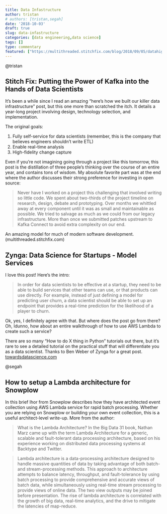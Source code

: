 ```yaml
---
title: Data Infastructure
author: tristan
# authors: [tristan,segah]
date: '2018-10-03'
draft: true
slug: data-infastructure
categories: [data engineering,data science]
tags: []
type: commentary
featured: ["https://multithreaded.stitchfix.com/blog/2018/09/05/datahighway","https://towardsdatascience.com/data-science-for-startups-model-services-2facf2dde81d?gi=800d1347cc9c"]
---
```

@tristan
## Stitch Fix: Putting the Power of Kafka into the Hands of Data Scientists

It’s been a while since I read an amazing “here’s how we built our killer data infrastructure” post, but this one more than scratched the itch. It details a year-long project involving design, technology selection, and implementation.

The original goals:
1. Fully self-service for data scientists (remember, this is the company that believes engineers shouldn’t write ETL)
2. Enable real-time analysis
3. High-fidelity change capture

Even if you’re not imagining going through a project like this tomorrow, this post is the distillation of three people’s thinking over the course of an entire year, and contains tons of wisdom. My absolute favorite part was at the end where the author discusses their strong preference for investing in open source:

> Never have I worked on a project this challenging that involved writing so little code. We spent about two-thirds of the project timeline on research, design, debate and prototyping. Over months we whittled away at every component until it was as small and maintainable as possible. We tried to salvage as much as we could from our legacy infrastructure. More than once we submitted patches upstream to Kafka Connect to avoid extra complexity on our end.

An amazing model for much of modern software development.
(multithreaded.stitchfix.com)

## Zynga: Data Science for Startups - Model Services
I love this post! Here’s the intro:
> In order for data scientists to be effective at a startup, they need to be able to build services that other teams can use, or that products can use directly. For example, instead of just defining a model for predicting user churn, a data scientist should be able to set up an endpoint that provides a real-time prediction for the likelihood of a player to churn.

Ok, yes, I definitely agree with that. But where does the post go from there? Oh, Idunno, how about an entire walkthrough of how to use AWS Lambda to create such a service?

There are so many “How to do X thing in Python” tutorials out there, but it’s rare to see a detailed tutorial on the practical stuff that will differentiate you as a data scientist. Thanks to Ben Weber of Zynga for a great post.
[towardsdatascience.com](https://towardsdatascience.com/data-science-for-startups-model-services-2facf2dde81d?gi=800d1347cc9c)

@segah
## How to setup a Lambda architecture for Snowplow
In this brief Ihor from Snowplow describes how they have architected event collection using AWS Lambda service for rapid batch processing. Whether you are relying on Snowplow or building your own event collection, this is a useful architect-level write-up. More from the author:

> What is the Lambda Architecture?
In the Big Data 31 book, Nathan Marz came up with the term Lambda Architecture for a generic, scalable and fault-tolerant data processing architecture, based on his experience working on distributed data processing systems at Backtype and Twitter.

> Lambda architecture is a data-processing architecture designed to handle massive quantities of data by taking advantage of both batch- and stream-processing methods. This approach to architecture attempts to balance latency, throughput, and fault-tolerance by using batch processing to provide comprehensive and accurate views of batch data, while simultaneously using real-time stream processing to provide views of online data. The two view outputs may be joined before presentation. The rise of lambda architecture is correlated with the growth of big data, real-time analytics, and the drive to mitigate the latencies of map-reduce.
